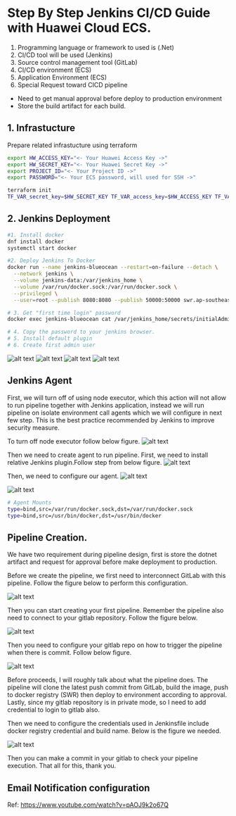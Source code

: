 # Step By Step Jenkins CI/CD Guide with Huawei Cloud ECS.
1.	Programming language or framework to used is (.Net)
2.	CI/CD tool will be used (Jenkins)
3.	Source control management tool (GitLab)
4.	CI/CD environment (ECS)
5.	Application Environment (ECS)
6.	Special Request toward CICD pipeline
  -	Need to get manual approval before deploy to production environment
  -	Store the build artifact for each build. 

## 1. Infrastucture
Prepare related infrastucture using terraform
```bash
export HW_ACCESS_KEY="<- Your Huawei Access Key ->"
export HW_SECRET_KEY="<- Your Huawei Secret Key ->"
export PROJECT_ID="<- Your Project ID ->"
export PASSWORD="<- Your ECS password, will used for SSH ->"

terraform init
TF_VAR_secret_key=$HW_SECRET_KEY TF_VAR_access_key=$HW_ACCESS_KEY TF_VAR_password=$PASSWORD TF_VAR_project_ID=$PROJECT_ID terraform apply
```

## 2. Jenkins Deployment
```bash
#1. Install docker 
dnf install docker
systemctl start docker

#2. Deploy Jenkins To Docker
docker run --name jenkins-blueocean --restart=on-failure --detach \
  --network jenkins \
  --volume jenkins-data:/var/jenkins_home \
  --volume /var/run/docker.sock:/var/run/docker.sock \
  --privileged \
  --user=root --publish 8080:8080 --publish 50000:50000 swr.ap-southeast-3.myhuaweicloud.com/test-fq/likecard-jenkins:latest

# 3. Get "first time login" password
docker exec jenkins-blueocean cat /var/jenkins_home/secrets/initialAdminPassword

# 4. Copy the password to your jenkins browser.
# 5. Install default plugin
# 6. Create first admin user
```
![alt text](./assets/image-16.png)
![alt text](./assets/image.png)
![alt text](./assets/image-1.png)
![alt text](./assets/image-2.png)


## Jenkins Agent 
First, we will turn off of using node executor, which this action will not allow to run pipeline together with Jenkins application, instead we will run pipeline on isolate environment call agents which we will configure in next few step. This is the best practice recommended by Jenkins to improve security measure.

To turn off node executor follow below figure. 
![alt text](./assets/image-11.png)

Then we need to create agent to run pipeline. First, we need to install relative Jenkins plugin.Follow step from below figure.
![alt text](./assets/image-3.png)

Then, we need to configure our agent. 
![alt text](./assets/image-8.png)

![alt text](./assets/image-5.png)

```bash
# Agent Mounts
type=bind,src=/var/run/docker.sock,dst=/var/run/docker.sock
type=bind,src=/usr/bin/docker,dst=/usr/bin/docker
```

## Pipeline Creation.
We have two requirement during pipeline design, first is store the dotnet artifact and request for approval before make deployment to production.

Before we create the pipeline, we first need to interconnect GitLab with this pipeline. Follow the figure below to perform this configuration.

![alt text](./assets/image-6.png)

Then you can start creating your first pipeline. Remember the pipeline also need to connect to your gitlab repository. Follow the figure below.

![alt text](./assets/image-7.png)

Then you need to configure your gitlab repo on how to trigger the pipeline when there is commit. Follow below figure.

![alt text](./assets/image-10.png)

Before proceeds, I will roughly talk about what the pipeline does. The pipeline will clone the latest push commit from GitLab, build the image, push to docker registry (SWR) then deploy to environment according to approval. Lastly, since my gitlab repository is in private mode, so I need to add credential to login to gitlab also.

Then we need to configure the credentials used in Jenkinsfile include docker registry credential and build name. Below is the figure we needed.

![alt text](./assets/image-9.png)

Then you can make a commit in your gitlab to check your pipeline execution. That all for this, thank you.

## Email Notification configuration
Ref: https://www.youtube.com/watch?v=pAOJ9k2o67Q
